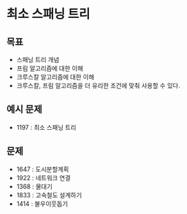 # 최소 스패닝 트리
## 목표
- 스패닝 트리 개념
- 프림 알고리즘에 대한 이해
- 크루스칼 알고리즘에 대한 이해
- 크루스칼, 프림 알고리즘을 더 유리한 조건에 맞춰 사용할 수 있다.
## 예시 문제
- 1197 : 최소 스패닝 트리
## 문제
- 1647 : 도시분할계획
- 1922 : 네트워크 연결
- 1368 : 물대기
- 1833 : 고속철도 설계하기
- 1414 : 불우이웃돕기